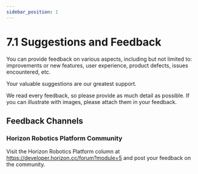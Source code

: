 ```yaml
---
sidebar_position: 1
---
```

# 7.1 Suggestions and Feedback

You can provide feedback on various aspects, including but not limited to: improvements or new features, user experience, product defects, issues encountered, etc.

Your valuable suggestions are our greatest support.

We read every feedback, so please provide as much detail as possible. If you can illustrate with images, please attach them in your feedback.

## Feedback Channels

### Horizon Robotics Platform Community

Visit the Horizon Robotics Platform column at <https://developer.horizon.cc/forum?module=5> and post your feedback on the community.